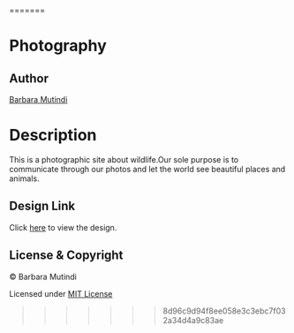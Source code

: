 
=======
# Photography
## Author  
  
[Barbara Mutindi](https://github.com/barbaramutindi)  
  
# Description  
This is a photographic site about wildlife.Our sole purpose is to communicate through our photos and let the world see beautiful places and animals.

##  Design Link  
 Click [here](https://www.figma.com/file/utHTZ6roSf1SIhYeRoCxkT/Photography?node-id=0%3A1)  to view the design.

 ## License & Copyright
© Barbara Mutindi

Licensed under [MIT License](LICENSE)
>>>>>>> 8d96c9d94f8ee058e3c3ebc7f032a34d4a9c83ae

